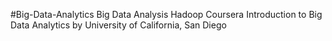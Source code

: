 #Big-Data-Analytics
Big Data Analysis Hadoop
Coursera Introduction to Big Data Analytics by University of California, San Diego
